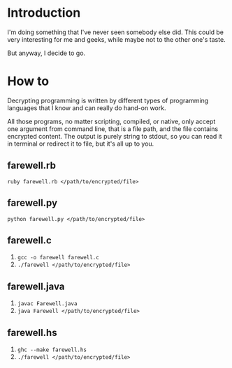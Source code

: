 # Introduction

I'm doing something that I've never seen somebody else did. This could be very
interesting for me and geeks, while maybe not to the other one's taste.

But anyway, I decide to go.

# How to

Decrypting programming is written by different types of programming languages that
I know and can really do hand-on work.

All those programs, no matter scripting, compiled, or native, only accept one argument
from command line, that is a file path, and the file contains encrypted content. The
output is purely string to stdout, so you can read it in terminal or redirect it to file,
but it's all up to you.

## farewell.rb

`ruby farewell.rb </path/to/encrypted/file>`

## farewell.py

`python farewell.py </path/to/encrypted/file>`

## farewell.c

1. `gcc -o farewell farewell.c`
2. `./farewell </path/to/encrypted/file>`

## farewell.java

1. `javac Farewell.java`
2. `java Farewell </path/to/encrypted/file>`

## farewell.hs

1. `ghc --make farewell.hs`
2. `./farewell </path/to/encrypted/file>`
